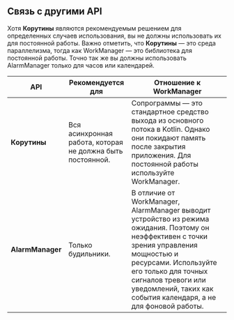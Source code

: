 <h2>Связь с другими API</h2>

<p>Хотя <strong>Корутины</strong> являются рекомендуемым решением для определенных случаев использования, вы не должны использовать их для постоянной работы. Важно отметить, что <strong>Корутины</strong> — это среда параллелизма, тогда как WorkManager — это библиотека для постоянной работы. Точно так же вы должны использовать AlarmManager только для часов или календарей.</p>

<table>
	<thead>
		<tr>
			<th><strong>API</strong></th>
			<th><strong>Рекомендуется для</strong></th>
			<th><strong>Отношение к WorkManager</strong></th>
		</tr>
	</thead>
	<tbody>
		<tr>
			<td><strong>Корутины</strong></td>
			<td>Вся асинхронная работа, которая не должна быть постоянной.</td>
			<td>Сопрограммы — это стандартное средство выхода из основного потока в Kotlin. Однако они покидают память после закрытия приложения. Для постоянной работы используйте WorkManager.</td>
		</tr>
		<tr>
			<td><strong>AlarmManager</strong></td>
			<td>Только будильники.</td>
			<td>В отличие от WorkManager, AlarmManager выводит устройство из режима ожидания. Поэтому он неэффективен с точки зрения управления мощностью и ресурсами. Используйте его только для точных сигналов тревоги или уведомлений, таких как события календаря, а не для фоновой работы.</td>
		</tr>
	</tbody>
</table>

